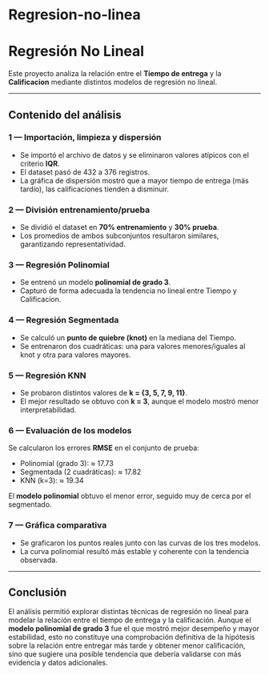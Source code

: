 # Regresion-no-linea

# Regresión No Lineal

Este proyecto analiza la relación entre el **Tiempo de entrega** y la **Calificacion** mediante distintos modelos de regresión no lineal.

---

## Contenido del análisis

### 1 — Importación, limpieza y dispersión
- Se importó el archivo de datos y se eliminaron valores atípicos con el criterio **IQR**.
- El dataset pasó de 432 a 376 registros.
- La gráfica de dispersión mostró que a mayor tiempo de entrega (más tardío), las calificaciones tienden a disminuir.

### 2 — División entrenamiento/prueba
- Se dividió el dataset en **70% entrenamiento** y **30% prueba**.
- Los promedios de ambos subconjuntos resultaron similares, garantizando representatividad.

### 3 — Regresión Polinomial
- Se entrenó un modelo **polinomial de grado 3**.
- Capturó de forma adecuada la tendencia no lineal entre Tiempo y Calificacion.

### 4 — Regresión Segmentada
- Se calculó un **punto de quiebre (knot)** en la mediana del Tiempo.
- Se entrenaron dos cuadráticas: una para valores menores/iguales al knot y otra para valores mayores.

### 5 — Regresión KNN
- Se probaron distintos valores de **k = {3, 5, 7, 9, 11}**.
- El mejor resultado se obtuvo con **k = 3**, aunque el modelo mostró menor interpretabilidad.

### 6 — Evaluación de los modelos
Se calcularon los errores **RMSE** en el conjunto de prueba:
- Polinomial (grado 3): ≈ 17.73  
- Segmentada (2 cuadráticas): ≈ 17.82  
- KNN (k=3): ≈ 19.34  

El **modelo polinomial** obtuvo el menor error, seguido muy de cerca por el segmentado.

### 7 — Gráfica comparativa
- Se graficaron los puntos reales junto con las curvas de los tres modelos.  
- La curva polinomial resultó más estable y coherente con la tendencia observada.

---

## Conclusión
El análisis permitió explorar distintas técnicas de regresión no lineal para modelar la relación entre el tiempo de entrega y la calificación. Aunque el **modelo polinomial de grado 3** fue el que mostró mejor desempeño y mayor estabilidad, esto no constituye una comprobación definitiva de la hipótesis sobre la relación entre entregar más tarde y obtener menor calificación, sino que sugiere una posible tendencia que debería validarse con más evidencia y datos adicionales.

